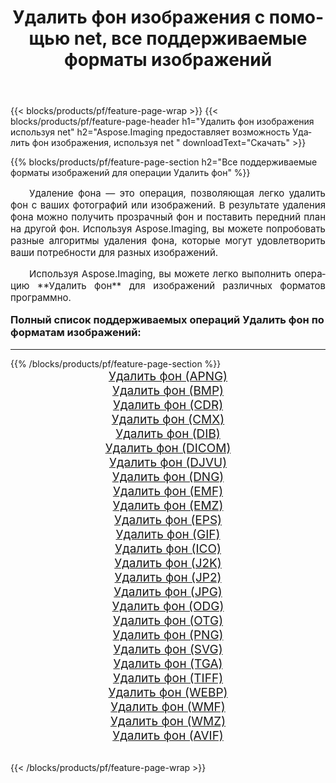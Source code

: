 ﻿---
title: Удалить фон изображения с помощью net, все поддерживаемые форматы изображений 
weight: 3920
url: /ru/net/remove-background/ 
lang: ru
langdirlevel: 2
locales: zh-hans,ja,it,ru,de,es,fr,nl,id,lt,pl,pt,vi,tr,ko,zh-hant,ar,hi,th,sv,cs,uk,he
description: Используя Aspose.Imaging, вы можете легко Удалить фон изображения используя net
---

{{< blocks/products/pf/feature-page-wrap >}}
{{< blocks/products/pf/feature-page-header h1="Удалить фон изображения используя net" h2="Aspose.Imaging предоставляет возможность Удалить фон изображения, используя net " downloadText="Скачать" >}}


{{% blocks/products/pf/feature-page-section  h2="Все поддерживаемые форматы изображений для операции Удалить фон" %}}
<p align="justify" style="text-indent:2em;font-size:15px;">
Удаление фона — это операция, позволяющая легко удалить фон с ваших фотографий или изображений. В результате удаления фона можно получить прозрачный фон и поставить передний план на другой фон. Используя Aspose.Imaging, вы можете попробовать разные алгоритмы удаления фона, которые могут удовлетворить ваши потребности для разных изображений.
</p>
<p align="justify" style="text-indent:2em;font-size:15px;">
Используя Aspose.Imaging, вы можете легко выполнить операцию **Удалить фон** для изображений различных форматов программно.
</p>
<h3 style="margin-top:16px;">
Полный список поддерживаемых операций Удалить фон по форматам изображений:
</h3>
<hr/>
{{% /blocks/products/pf/feature-page-section %}}
<div class="container-fluid productfamilypage bg-gray">
    <div class="convertypes bg-gray agp-content section">
        <div class="container">
		<div class="row other-converters" style="gap: 10px;font-size: 19px;text-align:center;">
		    <div class='col-md-3 other-converter remove-lp remove-rp'><a href="/imaging/ru/net/remove-background/apng/" style="padding:15px;">Удалить фон (APNG)</a></div><div class='col-md-3 other-converter remove-lp remove-rp'><a href="/imaging/ru/net/remove-background/bmp/" style="padding:15px;">Удалить фон (BMP)</a></div><div class='col-md-3 other-converter remove-lp remove-rp'><a href="/imaging/ru/net/remove-background/cdr/" style="padding:15px;">Удалить фон (CDR)</a></div><div class='col-md-3 other-converter remove-lp remove-rp'><a href="/imaging/ru/net/remove-background/cmx/" style="padding:15px;">Удалить фон (CMX)</a></div><div class='col-md-3 other-converter remove-lp remove-rp'><a href="/imaging/ru/net/remove-background/dib/" style="padding:15px;">Удалить фон (DIB)</a></div><div class='col-md-3 other-converter remove-lp remove-rp'><a href="/imaging/ru/net/remove-background/dicom/" style="padding:15px;">Удалить фон (DICOM)</a></div><div class='col-md-3 other-converter remove-lp remove-rp'><a href="/imaging/ru/net/remove-background/djvu/" style="padding:15px;">Удалить фон (DJVU)</a></div><div class='col-md-3 other-converter remove-lp remove-rp'><a href="/imaging/ru/net/remove-background/dng/" style="padding:15px;">Удалить фон (DNG)</a></div><div class='col-md-3 other-converter remove-lp remove-rp'><a href="/imaging/ru/net/remove-background/emf/" style="padding:15px;">Удалить фон (EMF)</a></div><div class='col-md-3 other-converter remove-lp remove-rp'><a href="/imaging/ru/net/remove-background/emz/" style="padding:15px;">Удалить фон (EMZ)</a></div><div class='col-md-3 other-converter remove-lp remove-rp'><a href="/imaging/ru/net/remove-background/eps/" style="padding:15px;">Удалить фон (EPS)</a></div><div class='col-md-3 other-converter remove-lp remove-rp'><a href="/imaging/ru/net/remove-background/gif/" style="padding:15px;">Удалить фон (GIF)</a></div><div class='col-md-3 other-converter remove-lp remove-rp'><a href="/imaging/ru/net/remove-background/ico/" style="padding:15px;">Удалить фон (ICO)</a></div><div class='col-md-3 other-converter remove-lp remove-rp'><a href="/imaging/ru/net/remove-background/j2k/" style="padding:15px;">Удалить фон (J2K)</a></div><div class='col-md-3 other-converter remove-lp remove-rp'><a href="/imaging/ru/net/remove-background/jp2/" style="padding:15px;">Удалить фон (JP2)</a></div><div class='col-md-3 other-converter remove-lp remove-rp'><a href="/imaging/ru/net/remove-background/jpg/" style="padding:15px;">Удалить фон (JPG)</a></div><div class='col-md-3 other-converter remove-lp remove-rp'><a href="/imaging/ru/net/remove-background/odg/" style="padding:15px;">Удалить фон (ODG)</a></div><div class='col-md-3 other-converter remove-lp remove-rp'><a href="/imaging/ru/net/remove-background/otg/" style="padding:15px;">Удалить фон (OTG)</a></div><div class='col-md-3 other-converter remove-lp remove-rp'><a href="/imaging/ru/net/remove-background/png/" style="padding:15px;">Удалить фон (PNG)</a></div><div class='col-md-3 other-converter remove-lp remove-rp'><a href="/imaging/ru/net/remove-background/svg/" style="padding:15px;">Удалить фон (SVG)</a></div><div class='col-md-3 other-converter remove-lp remove-rp'><a href="/imaging/ru/net/remove-background/tga/" style="padding:15px;">Удалить фон (TGA)</a></div><div class='col-md-3 other-converter remove-lp remove-rp'><a href="/imaging/ru/net/remove-background/tiff/" style="padding:15px;">Удалить фон (TIFF)</a></div><div class='col-md-3 other-converter remove-lp remove-rp'><a href="/imaging/ru/net/remove-background/webp/" style="padding:15px;">Удалить фон (WEBP)</a></div><div class='col-md-3 other-converter remove-lp remove-rp'><a href="/imaging/ru/net/remove-background/wmf/" style="padding:15px;">Удалить фон (WMF)</a></div><div class='col-md-3 other-converter remove-lp remove-rp'><a href="/imaging/ru/net/remove-background/wmz/" style="padding:15px;">Удалить фон (WMZ)</a></div><div class='col-md-3 other-converter remove-lp remove-rp'><a href="/imaging/ru/net/remove-background/avif/" style="padding:15px;">Удалить фон (AVIF)</a></div>
                </div>
        </div>
    </div>
</div>
<br/>

{{< /blocks/products/pf/feature-page-wrap >}}

